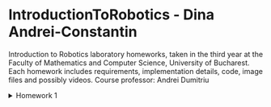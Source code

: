 # IntroductionToRobotics - Dina Andrei-Constantin
Introduction to Robotics laboratory homeworks, taken in the third year at the Faculty of Mathematics and Computer Science, University of Bucharest.
Each homework includes requirements, implementation details, code, image files and possibly videos. 
Course professor: Andrei Dumitriu


<details>
<summary>Homework 1</summary>
<br>

Task Requirements: "Use a separate potentiometer in controlling each of the color of the RGB led (Red, Green and Blue).  The control must be done with digital electronics(aka you must read the value of the potentiometer with Arduino, and write a mapped value to each of the pins connected to the led."

Pictures of the setup:

![b7f8b9e9-98e3-4aeb-944e-e4260f7fe9ce](https://user-images.githubusercontent.com/99658689/197361062-53204f3e-b34f-4619-b5c0-541bb6c48442.jpg)
![541c4289-8307-4d93-943e-a141f0456f7e](https://user-images.githubusercontent.com/99658689/197361065-4734f1a1-75c0-46c6-82d4-7b6c7cbc0139.jpg)
![02dc6eec-f226-4e7a-b506-7e89164e2909](https://user-images.githubusercontent.com/99658689/197361066-807e18ae-effc-4eeb-9697-51db8d0ee09e.jpg)
![f22dfebf-2fe8-4b62-972e-cca2d9baecd1](https://user-images.githubusercontent.com/99658689/197361067-ed2d10cd-f074-4884-9254-b36322cb8759.jpg)
![b128bf4b-8a96-4141-a740-38454a1f6e3b](https://user-images.githubusercontent.com/99658689/197361068-f04b71ca-1c5e-4565-8f69-07c58bb295ad.jpg)
![1cc7c687-5a11-439f-9acf-0374c3631f9d](https://user-images.githubusercontent.com/99658689/197361069-b1e2d4fa-e1c6-48f1-9a74-ac192e90afe3.jpg)
![851101f4-ce1f-403f-97bd-bf6543b59178](https://user-images.githubusercontent.com/99658689/197361070-ca0e6c88-79ed-49cd-9ffd-dd0ab1e8f10f.jpg)
![3a8662dd-5f30-4371-8f24-89752af00aa3](https://user-images.githubusercontent.com/99658689/197361071-b073e61d-a1c7-42f9-ba83-6fb0a0ecb830.jpg)

A video of the project in which you can see the way everything works:
https://youtu.be/HYCs1vSOPmo

Source code:

```
const int redLedPin = 11;
const int blueLedPin = 10;
const int greenLedPin = 9;

const int pinRedLevel = A3;
const int pinGreenLevel = A5;
const int pinBlueLevel = A4;

const int LOWER_BOUND_ANALOG_READ = 0;
const int HIGHER_BOUND_ANALOG_READ = 1023;
const int LOWER_BOUND_ANALOG_WRITE = 0;
const int HIGHER_BOUND_ANALOG_WRITE = 255;

int rawRedValue, rawGreenValue, rawBlueValue;
int RGBredValue, RGBgreenValue, RGBblueValue;

void setup() {
  pinMode(redLedPin, OUTPUT);
  pinMode(blueLedPin, OUTPUT);
  pinMode(greenLedPin, OUTPUT);
  pinMode(pinRedLevel, INPUT);
  pinMode(pinBlueLevel, INPUT);
  pinMode(pinGreenLevel, INPUT);
  
  Serial.begin(9600);
}

void loop() {
  // citim valorile de tip input, valoare intreagi din [0,1023]
  rawGreenValue = analogRead(pinGreenLevel); 
  rawRedValue = analogRead(pinRedLevel);
  rawBlueValue = analogRead(pinBlueLevel);
  
  // transformam valorile citite in valori din intervalul [0,255]
  RGBredValue = map(rawRedValue, LOWER_BOUND_ANALOG_READ, HIGHER_BOUND_ANALOG_READ, LOWER_BOUND_ANALOG_WRITE, HIGHER_BOUND_ANALOG_WRITE);
  RGBgreenValue = map(rawGreenValue, LOWER_BOUND_ANALOG_READ, HIGHER_BOUND_ANALOG_READ, LOWER_BOUND_ANALOG_WRITE, HIGHER_BOUND_ANALOG_WRITE);
  RGBblueValue = map(rawBlueValue, LOWER_BOUND_ANALOG_READ, HIGHER_BOUND_ANALOG_READ, LOWER_BOUND_ANALOG_WRITE, HIGHER_BOUND_ANALOG_WRITE);;
  
  // vom seta un threshold in cazul in care device-ul de input nu este perfect: valoriile < 5 se considera ca fiind 0
  if (RGBredValue < 5)
    RGBredValue = 0;

  if (RGBgreenValue < 5)
    RGBgreenValue = 0;

  if (RGBblueValue < 5)
    RGBblueValue = 0;
  
  // trimitem semnalul catre LED
  assignRGBtoLed(RGBredValue, RGBgreenValue, RGBblueValue);
}

void assignRGBtoLed(int r, int g, int b){
  // functia seteaza intensitatile de rosu, verde si albastru LED-ului nostru
  analogWrite(redLedPin, r);
  analogWrite(blueLedPin, g);
  analogWrite(greenLedPin, b);
}
```
</details>
